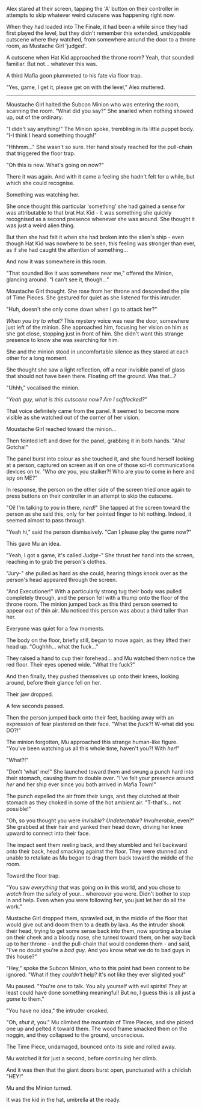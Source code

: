 Alex stared at their screen, tapping the 'A' button on their controller in attempts to skip whatever weird cutscene was happening right now.

When they had loaded into The Finale, it had been a while since they had first played the level, but they didn't remember this extended, unskippable cutscene where they watched, from somewhere around the door to a throne room, as Mustache Girl 'judged'.

A cutscene when Hat Kid approached the throne room? Yeah, that sounded familiar. But not... whatever this was.

A third Mafia goon plummeted to his fate via floor trap.

"Yes, game, I get it, please get on with the level," Alex muttered.

----

Moustache Girl halted the Subcon Minion who was entering the room, scanning the room. "What did you say?" She snarled when nothing showed up, out of the ordinary.

"I didn't say anything!" The Minion spoke, trembling in its little puppet body. "I-I think I heard something though!"

"Hhhmm..." She wasn't so sure. Her hand slowly reached for the pull-chain that triggered the floor trap.

"Oh this is new. What's going on now?"

There it was again. And with it came a feeling she hadn't felt for a while, but which she could recognise.

Something was watching her.

She once thought this particular 'something' she had gained a sense for was attributable to that brat Hat Kid - it was something she quickly recognised as a second presence whenever she was around. She thought it was just a weird alien thing.

But then she had felt it when she had broken into the alien's ship - even though Hat Kid was nowhere to be seen, this feeling was stronger than ever, as if she had caught the attention of something...

And now it was somewhere in this room.

"That sounded like it was somewhere near me," offered the Minion, glancing around. "I can't see it, though..."

Moustache Girl thought. She rose from her throne and descended the pile of Time Pieces. She gestured for quiet as she listened for this intruder.

"Huh, doesn't she only come down when I go to attack her?"

*When you try to what?* This mystery voice was near the door, somewhere just left of the minion. She approached him, focusing her vision on him as she got close, stopping just in front of him. She didn't want this strange presence to know she was searching for him.

She and the minion stood in uncomfortable silence as they stared at each other for a long moment.

She thought she saw a light reflection, off a near invisible panel of glass that should not have been there. Floating off the ground. Was that...?

"Uhhh," vocalised the minion.

"_Yeah guy, what is this cutscene now? Am I softlocked?_"

That voice definitely came from the panel. It seemed to become more visible as she watched out of the corner of her vision.

Moustache Girl reached toward the minion...

Then feinted left and dove for the panel, grabbing it in both hands. "Aha! Gotcha!"

The panel burst into colour as she touched it, and she found herself looking at a person, captured on screen as if on one of those sci-fi communications devices on tv. "Who *are* you, you stalker?! Who are you to come in here and spy on ME?"

In response, the person on the other side of the screen tried once again to press buttons on their controller in an attempt to skip the cutscene.

"Oi! I'm talking to *you* in there, *nerd!*" She tapped at the screen toward the person as she said this, only for her pointed finger to hit nothing. Indeed, it seemed almost to pass through.

"Yeah hi," said the person dismissively. "Can I please play the game now?"

This gave Mu an idea.

"Yeah, I got a game, it's called *Judge-*" She thrust her hand into the screen, reaching in to grab the person's clothes.

"Jury-" she pulled as hard as she could, hearing things knock over as the person's head appeared through the screen.

"And Executioner!" With a particularly strong tug their body was pulled completely through, and the person fell with a thump onto the floor of the throne room. The minion jumped back as this third person seemed to appear out of thin air. Mu noticed this person was about a third taller than her.

Everyone was quiet for a few moments.

The body on the floor, briefly still, began to move again, as they lifted their head up. "Oughhh... what the fuck..."

They raised a hand to cup their forehead... and Mu watched them notice the red floor. Their eyes opened wide. "What the fuck?"

And then finally, they pushed themselves up onto their knees, looking around, before their glance fell on her.

Their jaw dropped.

A few seconds passed.

Then the person jumped back onto their feet, backing away with an expression of fear plastered on their face. "What the *fuck*?! W-what did you DO?!"

The minion forgotten, Mu approached this strange human-like figure. "You've been watching us all this whole time, haven't you?! With *her*!"

"What?!" 

"Don't 'what' me!" She launched toward them and swung a punch hard into their stomach, causing them to double over. "I've felt your presence around *her* and her ship ever since you both arrived in Mafia Town!"

The punch expelled the air from their lungs, and they clutched at their stomach as they choked in some of the hot ambient air. "T-that's... not possible!"

"Oh, so you thought you were *invisible*? *Undetectable*? *Invulnerable*, even?" She grabbed at their hair and yanked their head down, driving her knee upward to connect into their face.

The impact sent them reeling back, and they stumbled and fell backward onto their back, head smacking against the floor. They were stunned and unable to retaliate as Mu began to drag them back toward the middle of the room.

Toward the floor trap.

"You saw *everything* that was going on in this world, and you chose to *watch* from the safety of your... whereever you were. Didn't bother to step in and help. Even when you were following *her*, you just let her do all the work."

Mustache Girl dropped them, sprawled out, in the middle of the floor that would give out and doom them to a death by lava. As the intruder shook their head, trying to get some sense back into them, now sporting a bruise on their cheek and a bloody nose, she turned toward them, on her way back up to her throne - and the pull-chain that would condemn them - and said, "I've no doubt you're a *bad guy*. And you know what we do to bad guys in this house?"

"Hey," spoke the Subcon Minion, who to this point had been content to be ignored. "What if they *couldn't* help? It's not like they ever slighted you!"

Mu paused. "You're one to talk. You ally yourself with evil spirits! *They* at least could have done something meaningful! But no, I guess this is all just a *game* to them."

"You have no idea," the intruder croaked.

"Oh, *shut it*, you." Mu climbed the mountain of Time Pieces, and she picked one up and pelted it toward them. The wood frame smacked them on the noggin, and they collapsed to the ground, unconscious.

The Time Piece, undamaged, bounced onto its side and rolled away.

Mu watched it for just a second, before continuing her climb.

And it was then that the giant doors burst open, punctuated with a childish "HEY!"

Mu and the Minion turned.

It was the kid in the hat, umbrella at the ready.